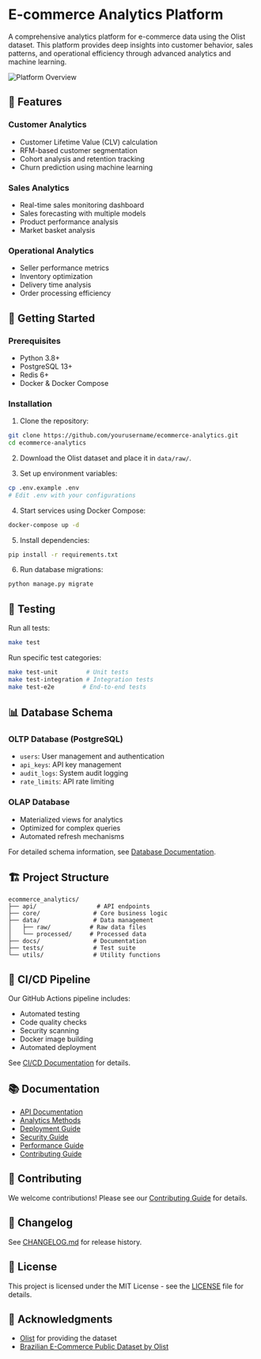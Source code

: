 # E-commerce Analytics Platform

A comprehensive analytics platform for e-commerce data using the Olist dataset. This platform provides deep insights into customer behavior, sales patterns, and operational efficiency through advanced analytics and machine learning.

![Platform Overview](docs/images/platform-overview.png)

## 🌟 Features

### Customer Analytics

- Customer Lifetime Value (CLV) calculation
- RFM-based customer segmentation
- Cohort analysis and retention tracking
- Churn prediction using machine learning

### Sales Analytics

- Real-time sales monitoring dashboard
- Sales forecasting with multiple models
- Product performance analysis
- Market basket analysis

### Operational Analytics

- Seller performance metrics
- Inventory optimization
- Delivery time analysis
- Order processing efficiency

## 🚀 Getting Started

### Prerequisites

- Python 3.8+
- PostgreSQL 13+
- Redis 6+
- Docker & Docker Compose

### Installation

1. Clone the repository:

```bash
git clone https://github.com/yourusername/ecommerce-analytics.git
cd ecommerce-analytics
```

2. Download the Olist dataset and place it in `data/raw/`.

3. Set up environment variables:

```bash
cp .env.example .env
# Edit .env with your configurations
```

4. Start services using Docker Compose:

```bash
docker-compose up -d
```

5. Install dependencies:

```bash
pip install -r requirements.txt
```

6. Run database migrations:

```bash
python manage.py migrate
```

## 🧪 Testing

Run all tests:

```bash
make test
```

Run specific test categories:

```bash
make test-unit        # Unit tests
make test-integration # Integration tests
make test-e2e        # End-to-end tests
```

## 📊 Database Schema

### OLTP Database (PostgreSQL)

- `users`: User management and authentication
- `api_keys`: API key management
- `audit_logs`: System audit logging
- `rate_limits`: API rate limiting

### OLAP Database

- Materialized views for analytics
- Optimized for complex queries
- Automated refresh mechanisms

For detailed schema information, see [Database Documentation](docs/database.md).

## 🏗️ Project Structure

```
ecommerce_analytics/
├── api/                 # API endpoints
├── core/               # Core business logic
├── data/               # Data management
│   ├── raw/           # Raw data files
│   └── processed/     # Processed data
├── docs/               # Documentation
├── tests/              # Test suite
└── utils/              # Utility functions
```

## 🔄 CI/CD Pipeline

Our GitHub Actions pipeline includes:

- Automated testing
- Code quality checks
- Security scanning
- Docker image building
- Automated deployment

See [CI/CD Documentation](docs/ci.md) for details.

## 📚 Documentation

- [API Documentation](docs/api.md)
- [Analytics Methods](docs/analytics.md)
- [Deployment Guide](docs/deployment.md)
- [Security Guide](docs/security.md)
- [Performance Guide](docs/performance.md)
- [Contributing Guide](docs/contributing.md)

## 🤝 Contributing

We welcome contributions! Please see our [Contributing Guide](docs/contributing.md) for details.

## 📝 Changelog

See [CHANGELOG.md](CHANGELOG.md) for release history.

## 📄 License

This project is licensed under the MIT License - see the [LICENSE](LICENSE) file for details.

## 🙏 Acknowledgments

- [Olist](https://olist.com/) for providing the dataset
- [Brazilian E-Commerce Public Dataset by Olist](https://www.kaggle.com/olistbr/brazilian-ecommerce)

